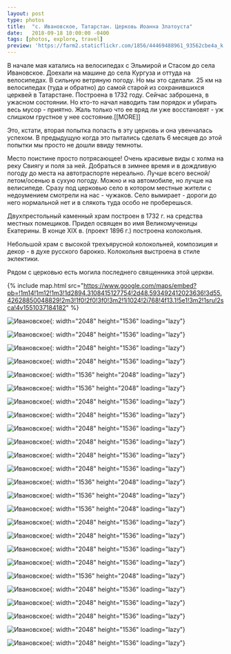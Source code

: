 ```yaml
---
layout: post
type: photos
title:  "с. Ивановское, Татарстан. Церковь Иоанна Златоуста"
date:   2018-09-18 10:00:00 -0400
tags: [photos, explore, travel]
preview: 'https://farm2.staticflickr.com/1856/44469488961_93562cbe4a_k.jpg'
---
```


В начале мая катались на велосипедах с Эльмирой и Стасом до села Ивановское. Доехали на машине до села Кургуза и оттуда на велосипедах. В сильную ветряную погоду. Но мы это сделали. 25 км на велосипедах (туда и обратно) до самой старой из сохранившихся церквей в Татарстане. Построена в 1732 году. Сейчас заброшена, в ужасном состоянии. Но кто-то начал наводить там порядок и убирать весь мусор - приятно. Жаль только что ее вряд ли уже восстановят - уж слишком грустное у нее состояние.[[MORE]]

Это, кстати, вторая попытка попасть в эту церковь и она увенчалась успехом. В предыдущую когда это пытались сделать 6 месяцев до этой попытки мы просто не дошли ввиду темноты.

Место поистине просто потрясающее! Очень красивые виды с холма на реку Свиягу и поля за ней. Добраться в зимнее время и в дождливую погоду до места на автотраспорте нереально. Лучше всего весной/летом/осенью в сухую погоду. Можно и на автомобиле, но лучше на велисипеде. Сразу под церковью село в котором местные жители с недоумением смотрели на нас - чужаков. Село вымирает - дороги до него нормальной нет и в слякоть туда особо не проберешься.

Двухпрестольный каменный храм построен в 1732 г. на средства местных помещиков. Придел освящен во имя Великомученицы Екатерины. В конце XIX в. (проект 1896 г.) построена колокольня.

Небольшой храм с высокой трехъярусной колокольней, композиция и декор - в духе русского барокко. Колокольня выстроена в стиле эклектики.

Рядом с церковью есть могила последнего священника этой церкви.

{% include map.html src="https://www.google.com/maps/embed?pb=!1m14!1m12!1m3!1d2894.3108415127754!2d48.593492412023636!3d55.42628850048829!2m3!1f0!2f0!3f0!3m2!1i1024!2i768!4f13.1!5e1!3m2!1sru!2sca!4v1551037184182" %}

![Ивановское](https://live.staticflickr.com/1870/44469468861_d196c9b0e6_k.jpg){: width="2048" height="1536" loading="lazy"}

![Ивановское](https://live.staticflickr.com/1847/43559754185_fa5f4be451_k.jpg){: width="2048" height="1536" loading="lazy"}

![Ивановское](https://live.staticflickr.com/1841/44419724912_61342d5986_k.jpg){: width="2048" height="1536" loading="lazy"}

![Ивановское](https://live.staticflickr.com/1875/44469480681_63db5a56c6_k.jpg){: width="2048" height="1536" loading="lazy"}

![Ивановское](https://live.staticflickr.com/1845/44419731062_f595637d8b_k.jpg){: width="1536" height="2048" loading="lazy"}

![Ивановское](https://live.staticflickr.com/1893/44469486601_3627a7e9a9_k.jpg){: width="1536" height="2048" loading="lazy"}

![Ивановское](https://live.staticflickr.com/1874/44469488061_e8368b6d7d_k.jpg){: width="2048" height="1536" loading="lazy"}

![Ивановское](https://live.staticflickr.com/1856/44469488961_93562cbe4a_k.jpg){: width="2048" height="1536" loading="lazy"}

![Ивановское](https://live.staticflickr.com/1885/44419737282_67e1c74478_k.jpg){: width="2048" height="1536" loading="lazy"}

![Ивановское](https://live.staticflickr.com/1886/43751467254_5ce701c5ba_k.jpg){: width="2048" height="1536" loading="lazy"}

![Ивановское](https://live.staticflickr.com/1853/43751468184_f929d11a40_k.jpg){: width="2048" height="1536" loading="lazy"}

![Ивановское](https://live.staticflickr.com/1855/43751469464_51aaf6df01_k.jpg){: width="2048" height="1536" loading="lazy"}

![Ивановское](https://live.staticflickr.com/1888/43751471174_183bccab46_k.jpg){: width="1536" height="2048" loading="lazy"}

![Ивановское](https://live.staticflickr.com/1875/43751472564_11d619d21d_k.jpg){: width="1536" height="2048" loading="lazy"}

![Ивановское](https://live.staticflickr.com/1859/43751474234_5ae7db5882_k.jpg){: width="1536" height="2048" loading="lazy"}

![Ивановское](https://live.staticflickr.com/1889/43751476014_c242392236_k.jpg){: width="2048" height="1536" loading="lazy"}

![Ивановское](https://live.staticflickr.com/1851/44419749042_87462ceb38_k.jpg){: width="2048" height="1536" loading="lazy"}

![Ивановское](https://live.staticflickr.com/1845/44419750592_8556e4a170_k.jpg){: width="2048" height="1536" loading="lazy"}

![Ивановское](https://live.staticflickr.com/1879/44419752002_96b1ceba1a_k.jpg){: width="2048" height="1536" loading="lazy"}

![Ивановское](https://live.staticflickr.com/1887/44419754142_d77c396316_k.jpg){: width="1536" height="2048" loading="lazy"}

![Ивановское](https://live.staticflickr.com/1869/42660388140_20193fd185_k.jpg){: width="2048" height="1536" loading="lazy"}

![Ивановское](https://live.staticflickr.com/1892/42660389360_65c6ecfafd_k.jpg){: width="2048" height="1536" loading="lazy"}

![Ивановское](https://live.staticflickr.com/1870/42660390170_c8acc150cd_k.jpg){: width="2048" height="1536" loading="lazy"}

![Ивановское](https://live.staticflickr.com/1852/43559744365_7a4d05b396_k.jpg){: width="2048" height="1536" loading="lazy"}

![Ивановское](https://live.staticflickr.com/1881/44469457411_a582078024_k.jpg){: width="2048" height="1536" loading="lazy"}
